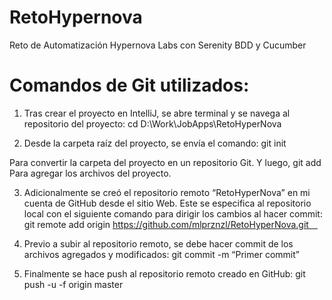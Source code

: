# RetoHypernova
Reto de Automatización Hypernova Labs con Serenity BDD y Cucumber

# Comandos de Git utilizados:

1. Tras crear el proyecto en IntelliJ, se abre terminal y se navega al repositorio del proyecto:
cd D:\Work\JobApps\RetoHyperNova

2. Desde la carpeta raíz del proyecto, se envía el comando:
git init

Para convertir la carpeta del proyecto en un repositorio Git. 
Y luego,
git add
Para agregar los archivos del proyecto.

3. Adicionalmente se creó el repositorio remoto “RetoHyperNova” en mi cuenta de GitHub desde el sitio Web. Este se especifica al repositorio local con el siguiente comando para dirigir los cambios al hacer commit:
git remote add origin https://github.com/mlprznzl/RetoHyperNova.git 

4. Previo a subir al repositorio remoto, se debe hacer commit de los archivos agregados y modificados:
git commit -m “Primer commit”
5. Finalmente se hace push al repositorio remoto creado en GitHub:
git push -u -f origin master
